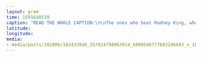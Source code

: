 ```yaml
---
layout: gram
time: 1591648539
caption: "READ THE WHOLE CAPTION:\n\nThe ones who beat Rodney King, who gunned down Sean Bell and Amadou Diallo and Oscar Grant, who murdered Fred Hampton in his bed. The ones who enforced Apartheid in South Africa and segregation in the United States. The ones who broke Víctor Jara's hands and Steve Biko's skull, who disappeared dissidents from Argentina to Zaire, who served Josef Stalin. The ones who interrogated Black Panthers and Catholic Workers, who maintained records on 16 million people in East Germany, who track us through surveillance cameras and phone taps. The ones firing tear gas and rubber bullets whenever a demonstration gets out of hand, who back the bosses in every strike. The ones who stand between every hungry person and the grocery shelves stocked with food, between every homeless person and the buildings standing empty, between every immigrant and her family.\n\nIn every nation, in every age, you tell us you're indispensable, that without you we'd all be killing each other. But we know well enough who the killers are. You won't fuck with us much longer.\n\nPOLICE EVERYWHERE, JUSTICE NOWHERE\n\nhttps://crimethinc.com/posters/the-police-english"
latitude: 
longitude: 
media:
- media/posts/202006/102433916_257024798963914_6080546777682246683_n_18145432495023320.jpg
---
```

